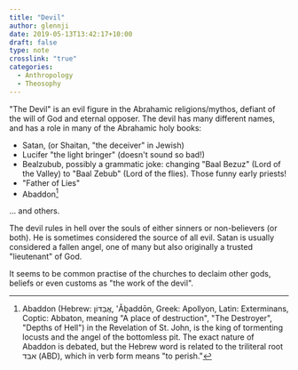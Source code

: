 ```yaml
---
title: "Devil"
author: glennji
date: 2019-05-13T13:42:17+10:00
draft: false
type: note
crosslink: "true"
categories:
  - Anthropology
  - Theosophy
---
```

"The Devil" is an evil figure in the Abrahamic religions/mythos, defiant of the will of God and eternal opposer. The devil has many different names, and has a role in many of the Abrahamic holy books:

 * Satan, (or Shaitan, "the deceiver" in Jewish)
 * Lucifer "the light bringer" (doesn't sound so bad!)
 * Bealzubub, possibly a grammatic joke: changing "Baal Bezuz" (Lord of the Valley) to "Baal Zebub" (Lord of the flies). Those funny early priests!
 * "Father of Lies"
 * Abaddon[^1]

... and others.

[^1]: Abaddon (Hebrew: אֲבַדּוֹן, 'Ǎḇaddōn, Greek: Apollyon, Latin: Exterminans, Coptic: Abbaton, meaning "A place of destruction", "The Destroyer", "Depths of Hell") in the Revelation of St. John, is the king of tormenting locusts and the angel of the bottomless pit. The exact nature of Abaddon is debated, but the Hebrew word is related to the triliteral root אבד (ABD), which in verb form means "to perish."

The devil rules in hell over the souls of either sinners or non-believers (or both). He is sometimes considered the source of all evil. Satan is usually considered a fallen angel, one of many but also originally a trusted "lieutenant" of God.

It seems to be common practise of the churches to declaim other gods, beliefs or even customs as "the work of the devil".
